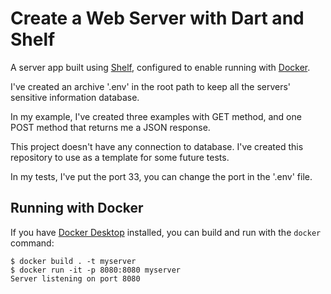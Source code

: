 <h1>Create a Web Server with Dart and Shelf</h1>

A server app built using [Shelf](https://pub.dev/packages/shelf),
configured to enable running with [Docker](https://www.docker.com/).

I've created an archive '.env' in the root path to keep all the servers' sensitive information database.

In my example, I've created three examples with GET method, and one POST method that returns me a JSON response.

This project doesn't have any connection to database. I've created this repository to use as a template for some future tests. 

In my tests, I've put the port 33, you can change the port in the '.env' file.

## Running with Docker

If you have [Docker Desktop](https://www.docker.com/get-started) installed, you
can build and run with the `docker` command:

```
$ docker build . -t myserver
$ docker run -it -p 8080:8080 myserver
Server listening on port 8080
```
